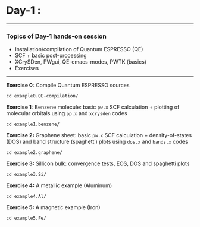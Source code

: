 # Day-1 :
---------

### Topics of Day-1 hands-on session

- Installation/compilation of Quantum ESPRESSO (QE)
- SCF + basic post-processing
- XCrySDen, PWgui, QE-emacs-modes, PWTK (basics)
- Exercises

-----------

**Exercise 0:** Compile Quantum ESPRESSO sources

    cd example0.QE-compilation/
    
**Exercise 1:** Benzene molecule: basic `pw.x` SCF calculation +
                plotting of molecular orbitals using `pp.x` and
                `xcrysden` codes

    cd example1.benzene/
    
**Exercise 2:** Graphene sheet: basic `pw.x` SCF calculation + 
                density-of-states (DOS) and band structure (spaghetti)
                plots using `dos.x` and `bands.x` codes

    cd example2.graphene/
    
**Exercise 3:** Sillicon bulk: convergence tests, EOS, DOS and spaghetti plots

    cd example3.Si/

**Exercise 4:** A metallic example (Aluminum)

    cd example4.Al/

**Exercise 5:** A magnetic example (Iron)

    cd example5.Fe/

